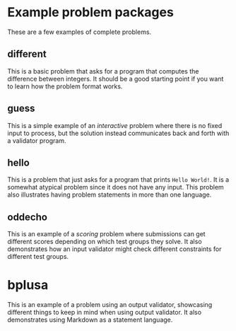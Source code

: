# Example problem packages

These are a few examples of complete problems.

## different

This is a basic problem that asks for a program that computes
the difference between integers.  It should be a good starting point
if you want to learn how the problem format works.

## guess

This is a simple example of an *interactive* problem where there is
no fixed input to process, but the solution instead communicates back
and forth with a validator program.

## hello

This is a problem that just asks for a program that prints `Hello
World!`.  It is a somewhat atypical problem since it does not have any
input.  This problem also illustrates having problem statements in
more than one language.

## oddecho

This is an example of a *scoring* problem where submissions can get
different scores depending on which test groups they solve. It also demonstrates how an input validator might check different constraints for different test groups.

# bplusa

This is an example of a problem using an output validator, showcasing different things to keep in mind
when using output validator. It also demonstrates using Markdown as a statement language.
